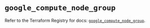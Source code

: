 # `google_compute_node_group`

Refer to the Terraform Registry for docs: [`google_compute_node_group`](https://registry.terraform.io/providers/hashicorp/google/6.30.0/docs/resources/compute_node_group).
